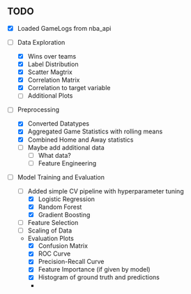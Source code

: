 ## TODO

- [x] Loaded GameLogs from nba_api

- [ ] Data Exploration
    - [x] Wins over teams
    - [x] Label Distribution
    - [x] Scatter Magtrix
    - [x] Correlation Matrix
    - [x] Correlation to target variable
    - [ ] Additional Plots

- [ ] Preprocessing
    - [x] Converted Datatypes
    - [x] Aggregated Game Statistics with rolling means
    - [x] Combined Home and Away statistics
    - [ ] Maybe add additional data
        - [ ] What data?
        - [ ] Feature Engineering

- [ ] Model Training and Evaluation 
    - [ ] Added simple CV pipeline with hyperparameter tuning
        - [x] Logistic Regression
        - [x] Random Forest
        - [x] Gradient Boosting
    - [ ] Feature Selection
    - [ ] Scaling of Data

    - Evaluation Plots
        - [x] Confusion Matrix
        - [x] ROC Curve
        - [x] Precision-Recall Curve
        - [x] Feature Importance (if given by model)
        - [x] Histogram of ground truth and predictions
        - 